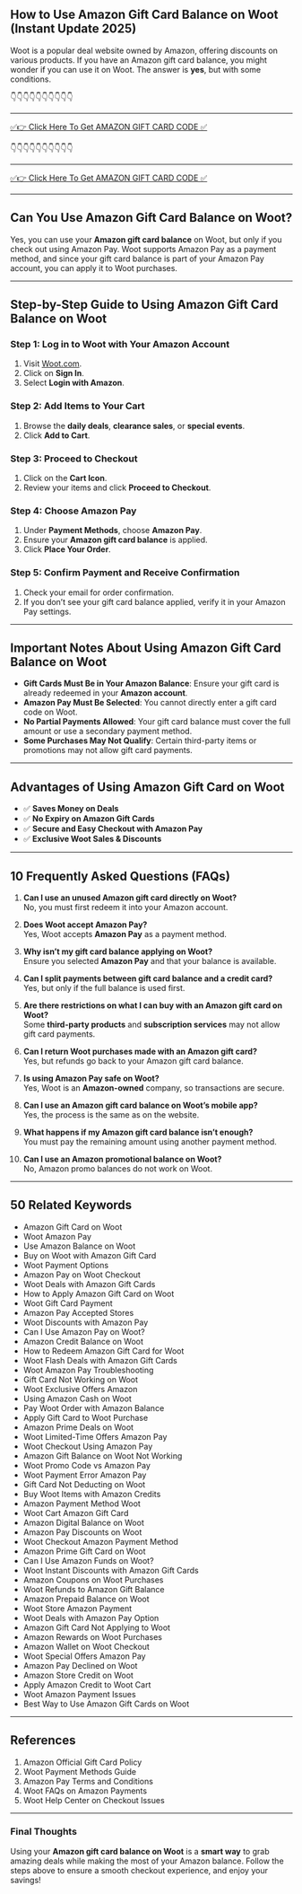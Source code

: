 ## How to Use Amazon Gift Card Balance on Woot (Instant Update 2025)

Woot is a popular deal website owned by Amazon, offering discounts on various products. If you have an Amazon gift card balance, you might wonder if you can use it on Woot. The answer is **yes**, but with some conditions.

👇👇👇👇👇👇👇👇👇👇

---

[✅👉 Click Here To Get AMAZON GIFT CARD CODE ✅](https://therewardgate.com/free-amazon-code/)

👇👇👇👇👇👇👇👇👇👇

---

[✅👉 Click Here To Get AMAZON GIFT CARD CODE ✅](https://therewardgate.com/free-amazon-code/)


---
## Can You Use Amazon Gift Card Balance on Woot?

Yes, you can use your **Amazon gift card balance** on Woot, but only if you check out using Amazon Pay. Woot supports Amazon Pay as a payment method, and since your gift card balance is part of your Amazon Pay account, you can apply it to Woot purchases.

---
## Step-by-Step Guide to Using Amazon Gift Card Balance on Woot

### Step 1: Log in to Woot with Your Amazon Account
1. Visit [Woot.com](https://www.woot.com/).
2. Click on **Sign In**.
3. Select **Login with Amazon**.

### Step 2: Add Items to Your Cart
1. Browse the **daily deals**, **clearance sales**, or **special events**.
2. Click **Add to Cart**.

### Step 3: Proceed to Checkout
1. Click on the **Cart Icon**.
2. Review your items and click **Proceed to Checkout**.

### Step 4: Choose Amazon Pay
1. Under **Payment Methods**, choose **Amazon Pay**.
2. Ensure your **Amazon gift card balance** is applied.
3. Click **Place Your Order**.

### Step 5: Confirm Payment and Receive Confirmation
1. Check your email for order confirmation.
2. If you don’t see your gift card balance applied, verify it in your Amazon Pay settings.

---
## Important Notes About Using Amazon Gift Card Balance on Woot

- **Gift Cards Must Be in Your Amazon Balance**: Ensure your gift card is already redeemed in your **Amazon account**.
- **Amazon Pay Must Be Selected**: You cannot directly enter a gift card code on Woot.
- **No Partial Payments Allowed**: Your gift card balance must cover the full amount or use a secondary payment method.
- **Some Purchases May Not Qualify**: Certain third-party items or promotions may not allow gift card payments.

---
## Advantages of Using Amazon Gift Card on Woot

- ✅ **Saves Money on Deals**
- ✅ **No Expiry on Amazon Gift Cards**
- ✅ **Secure and Easy Checkout with Amazon Pay**
- ✅ **Exclusive Woot Sales & Discounts**

---
## 10 Frequently Asked Questions (FAQs)

1. **Can I use an unused Amazon gift card directly on Woot?**  
   No, you must first redeem it into your Amazon account.

2. **Does Woot accept Amazon Pay?**  
   Yes, Woot accepts **Amazon Pay** as a payment method.

3. **Why isn’t my gift card balance applying on Woot?**  
   Ensure you selected **Amazon Pay** and that your balance is available.

4. **Can I split payments between gift card balance and a credit card?**  
   Yes, but only if the full balance is used first.

5. **Are there restrictions on what I can buy with an Amazon gift card on Woot?**  
   Some **third-party products** and **subscription services** may not allow gift card payments.

6. **Can I return Woot purchases made with an Amazon gift card?**  
   Yes, but refunds go back to your Amazon gift card balance.

7. **Is using Amazon Pay safe on Woot?**  
   Yes, Woot is an **Amazon-owned** company, so transactions are secure.

8. **Can I use an Amazon gift card balance on Woot’s mobile app?**  
   Yes, the process is the same as on the website.

9. **What happens if my Amazon gift card balance isn’t enough?**  
   You must pay the remaining amount using another payment method.

10. **Can I use an Amazon promotional balance on Woot?**  
    No, Amazon promo balances do not work on Woot.

---
## 50 Related Keywords

- Amazon Gift Card on Woot
- Woot Amazon Pay
- Use Amazon Balance on Woot
- Buy on Woot with Amazon Gift Card
- Woot Payment Options
- Amazon Pay on Woot Checkout
- Woot Deals with Amazon Gift Cards
- How to Apply Amazon Gift Card on Woot
- Woot Gift Card Payment
- Amazon Pay Accepted Stores
- Woot Discounts with Amazon Pay
- Can I Use Amazon Pay on Woot?
- Amazon Credit Balance on Woot
- How to Redeem Amazon Gift Card for Woot
- Woot Flash Deals with Amazon Gift Cards
- Woot Amazon Pay Troubleshooting
- Gift Card Not Working on Woot
- Woot Exclusive Offers Amazon
- Using Amazon Cash on Woot
- Pay Woot Order with Amazon Balance
- Apply Gift Card to Woot Purchase
- Amazon Prime Deals on Woot
- Woot Limited-Time Offers Amazon Pay
- Woot Checkout Using Amazon Pay
- Amazon Gift Balance on Woot Not Working
- Woot Promo Code vs Amazon Pay
- Woot Payment Error Amazon Pay
- Gift Card Not Deducting on Woot
- Buy Woot Items with Amazon Credits
- Amazon Payment Method Woot
- Woot Cart Amazon Gift Card
- Amazon Digital Balance on Woot
- Amazon Pay Discounts on Woot
- Woot Checkout Amazon Payment Method
- Amazon Prime Gift Card on Woot
- Can I Use Amazon Funds on Woot?
- Woot Instant Discounts with Amazon Gift Cards
- Amazon Coupons on Woot Purchases
- Woot Refunds to Amazon Gift Balance
- Amazon Prepaid Balance on Woot
- Woot Store Amazon Payment
- Woot Deals with Amazon Pay Option
- Amazon Gift Card Not Applying to Woot
- Amazon Rewards on Woot Purchases
- Amazon Wallet on Woot Checkout
- Woot Special Offers Amazon Pay
- Amazon Pay Declined on Woot
- Amazon Store Credit on Woot
- Apply Amazon Credit to Woot Cart
- Woot Amazon Payment Issues
- Best Way to Use Amazon Gift Cards on Woot

---
## References

1. Amazon Official Gift Card Policy
2. Woot Payment Methods Guide
3. Amazon Pay Terms and Conditions
4. Woot FAQs on Amazon Payments
5. Woot Help Center on Checkout Issues

---
### Final Thoughts

Using your **Amazon gift card balance on Woot** is a **smart way** to grab amazing deals while making the most of your Amazon balance. Follow the steps above to ensure a smooth checkout experience, and enjoy your savings!

